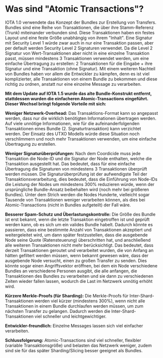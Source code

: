 # Was sind "Atomic Transactions"?

IOTA 1.0 verwendete das Konzept der Bundles zur Erstellung von Transfers. Bundles sind eine Reihe von Transaktionen, die über ihre Stamm-Referenz (Trunk) miteinander verbunden sind. Diese Transaktionen haben ein festes Layout und eine feste Größe unabhängig von ihrem "Inhalt". Eine Signatur mit Security Level 1 würde zwar auch in nur eine Transaktion passen, aber per default werden Security Level 2 Signaturen verwendet. Da die Level 2 Signatur von Wert-Transaktionen aber nicht in eine einzelne Transaktion passt, müssen mindestens 3 Transaktionen verwendet werden, um eine einfache Übertragung zu erstellen: 2 Transaktionen für die Eingabe + ihre Signatur und eine Transaktion (ohne Signatur). 
Mit einem weiteren Nachteil von Bundles haben vor allem die Entwickler zu kämpfen, denn es ist viel komplizierter, alle Transaktionen von einem Bundle zu bekommen und diese richtig zu ordnen, anstatt nur eine einzelne Message zu verarbeiten.


**Mit dem Update auf IOTA 1.5 wurde das alte Bundle-Konstrukt entfernt, stattdessen wurden die einfacheren Atomic-Transactions eingeführt. Dieser Wechsel bringt folgende Vorteile mit sich:**

**Weniger Netzwerk-Overhead:** Das Transaktions-Format kann so angepasst werden, dass nur die wirklich benötigten Informationen übertragen werden. Auf viele unnötige Informationen, wie für die aufeinanderfolgenden Transaktionen eines Bundle (2. Signaturtransaktion) kann verzichtet werden. Der Einsatz des UTXO Modells würde diese Situation noch verschlimmern und noch mehr Transaktionen verwenden, um eine einfache Übertragung zu erstellen.

**Weniger Signaturüberprüfungen:** Nach dem Coordicide muss jede Transaktion die Node-ID und die Signatur der Node enthalten, welche die Transaktion ausgestellt hat. Das bedeutet, dass für eine einfache Übertragung die Signaturen von mindestens 3 Transaktionen überprüft werden müssen. Die Signaturüberprüfung ist der aufwendigste Teil der Transaktionsverarbeitung, dies bedeutet, dass die Einführung von Node-IDs die Leistung der Nodes um mindestens 300% reduzieren würde, wenn der ursprüngliche Bundle-Ansatz beibehalten wird (noch mehr bei größeren Bundles). Unter dem Strich werden die Nodes Hunderte, vielleicht sogar Tausende von Transaktionen weniger verarbeiten können, als dies bei Atomic-Transactions (nicht in Bundles aufgeteilt) der Fall wäre.

**Besserer Spam-Schutz und Überlastungskontrolle:** Die Größe des Bundle ist erst bekannt, wenn die letzte Transaktion eingetroffen ist und geprüft werden kann, ob es sich um ein valides Bundle habelt. Dadurch könnte es passieren, dass eine bestimmte Anzahl von Transaktionen akzeptiert und weitergeleitet wird, um dann später festzustellen, dass die ausgebende Node seine Quote (Ratensteuerung) überschritten hat, und anschließend alle weiteren Transaktionen nicht mehr berücksichtigt. Das bedeutet, dass derzeit Transaktionen geroutet und verarbeitet wurden, die von Anfang an hätten gefiltert werden müssen, wenn bekannt gewesen wäre, dass der ausgebende Node versucht, einen zu großen Transfer zu senden. Dies könnte sogar einen Angriffsvektor eröffnen, bei dem ein Node verschiedene Bundles an verschiedene Personen ausgibt, die alle anfangen, die Transaktionen des Bundles zu verarbeiten und sie dann zu verschiedenen Zeiten wieder fallen lassen, wodurch die Last im Netzwerk unnötig erhöht wird.

**Kürzere Merkle-Proofs (für Sharding):** Die Merkle-Proofs für Inter-Shard-Transaktionen werden viel kürzer (mindestens 300%), wenn nicht alle Transaktionen in einem Bundle durchlaufen werden müssen, um zum nächsten Transfer zu gelangen. Dadurch werden die Inter-Shard-Transaktionen viel schneller und leichtgewichtiger.

**Entwickler-freundlich:** Einzelne Messages lassen sich viel einfacher verarbeiten.


**Schlussfolgerung:** Atomic-Transactions sind viel schneller, flexibler (variable Transaktionsgröße) und belasten das Netzwerk weniger, zudem sind sie für das später Sharding/Slicing besser geeignet als Bundles.
